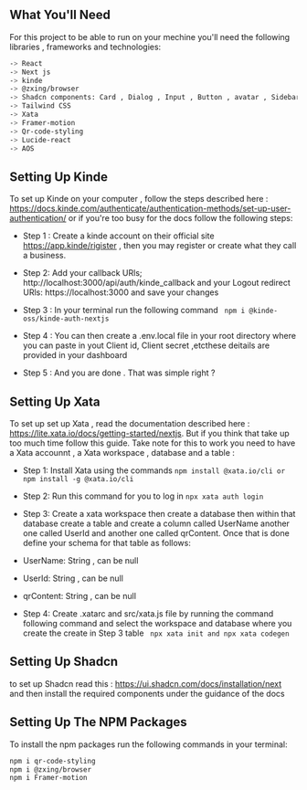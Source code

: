 
## What You'll Need

For this project to be able to run on your mechine you'll need  the following libraries , frameworks and technologies:
````bash
-> React
-> Next js
-> kinde
-> @zxing/browser
-> Shadcn components: Card , Dialog , Input , Button , avatar , Sidebar1 
-> Tailwind CSS
-> Xata
-> Framer-motion
-> Qr-code-styling
-> Lucide-react
-> AOS
````

 ## Setting Up Kinde

 To set up Kinde on your computer , follow the steps described here : https://docs.kinde.com/authenticate/authentication-methods/set-up-user-authentication/  or if you're too busy for the docs follow the following steps:

 - Step 1 : Create a kinde account on their official site https://app.kinde/rigister  , then you may register or create what they call a business.

 - Step 2: Add your callback URls; http://localhost:3000/api/auth/kinde_callback  and your Logout redirect URls: https://localhost:3000 and save your changes

 - Step 3 :  In your terminal run the following command ```` npm i @kinde-oss/kinde-auth-nextjs````

 - Step 4 : You can then create a .env.local file in your root directory  where you can paste in yout Client id, Client secret ,etcthese deitails are provided in your dashboard

 - Step 5 :  And you are done . That was simple right ? 



 ## Setting Up Xata

 To set up set up Xata , read the documentation described here : https://lite.xata.io/docs/getting-started/nextjs. But if you think that take up too much time follow this guide. Take note for this to work you need to have a Xata accounnt , a Xata workspace , database and a table :

 - Step 1:   Install Xata using the commands ```` npm install @xata.io/cli or npm install -g @xata.io/cli ````

-  Step 2:   Run this command for you to log in  ```` npx xata auth login ````

 - Step 3:   Create a xata workspace then create a database then within that database create a table and create a column called UserName  another one called UserId and another one called qrContent. Once that is done define your schema for that table as follows:

 - UserName: String , can be null 
 -  UserId: String , can be null 
 -  qrContent: String , can be null 
 
-  Step 4:   Create .xatarc and src/xata.js file by running the command following command and select the workspace and database where you create the create in Step 3 table  ```` npx xata init and npx xata codegen```` 
            
            
 

 ## Setting Up Shadcn 

 to set up Shadcn read this : https://ui.shadcn.com/docs/installation/next and then install the required components under the guidance of the docs 

## Setting Up The NPM Packages

To install the npm packages run the following commands in your terminal:

 ````bash
 npm i qr-code-styling 
 npm i @zxing/browser
 npm i Framer-motion
````